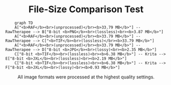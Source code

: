 <div align="center"><h1>File-Size Comparison Test</h1></div>

```mermaid 
    graph TD
    A["<b>RAF</b><br>(unprocessed)</br><b>33.79 MB</b>"] -- RawTherapee --> B["8-bit <b>PNG</b><br>(lossless)<br><b>3.87 MB</b>"]
    A["<b>RAF</b><br>(unprocessed)</br><b>33.79 MB</b>"] -- RawTherapee --> C["<b>TIF</b><br>(lossless)</br><b>33.79 MB</b>"]
    A["<b>RAF</b><br>(unprocessed)</br><b>33.79 MB</b>"] -- RawTherapee --> D["8-bit <b>JPG</b><br>(lossy)<br><b>2.35 MB</b>"]
    C["8-bit <b>TIF</b><br>(lossless)<br><b>6.38 MB</b>"] -- Krita --> E["8-bit <b>JXL</b><br>(lossless)<br><b>2.19 MB</b>"]
    C["8-bit <b>TIF</b><br>(lossless)<br><b>6.38 MB</b>"] -- Krita --> F["8-bit <b>JXL</b><br>(lossy)<br><b>0.93 MB</b>"]
```

<div align="center">All image formats were processed at the highest quality settings.</div>
